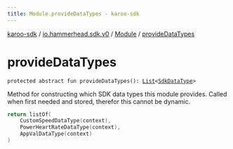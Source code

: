 ```yaml
---
title: Module.provideDataTypes - karoo-sdk
---
```


[karoo-sdk](../../index.html) / [io.hammerhead.sdk.v0](../index.html) / [Module](index.html) / [provideDataTypes](./provide-data-types.html)

# provideDataTypes

`protected abstract fun provideDataTypes(): `[`List`](https://kotlinlang.org/api/latest/jvm/stdlib/kotlin.collections/-list/index.html)`<`[`SdkDataType`](../../io.hammerhead.sdk.v0.datatype/-sdk-data-type/index.html)`>`

Method for constructing which SDK data types
this module provides. Called when first needed and stored,
therefor this cannot be dynamic.

``` kotlin
return listOf(
    CustomSpeedDataType(context),
    PowerHeartRateDataType(context),
    AppValDataType(context)
)
```

